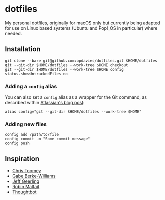 # dotfiles

My personal dotfiles, originally for macOS only but currently being adapted for use on Linux based systems (Ubuntu and Pop!_OS in particular) where needed.

## Installation

```
git clone --bare git@github.com:opdavies/dotfiles.git $HOME/dotfiles
git --git-dir $HOME/dotfiles --work-tree $HOME checkout
git --git-dir $HOME/dotfiles --work-tree $HOME config status.showUntrackedFiles no
```

### Adding a `config` alias

You can also set a `config` alias as a wrapper for the Git command, as described within [Atlassian's blog post](https://www.atlassian.com/git/tutorials/dotfiles):

    alias config="git --git-dir $HOME/dotfiles --work-tree $HOME"

### Adding new files

```
config add /path/to/file
config commit -m "Some commit message"
config push
```

## Inspiration

- [Chris Toomey](https://github.com/christoomey/dotfiles)
- [Gabe Berke-Williams](https://github.com/gabebw/dotfiles)
- [Jeff Geerling](https://github.com/geerlingguy/dotfiles)
- [Robin Malfait](https://github.com/RobinMalfait/dotfiles)
- [Thoughtbot](https://github.com/thoughtbot/dotfiles)
